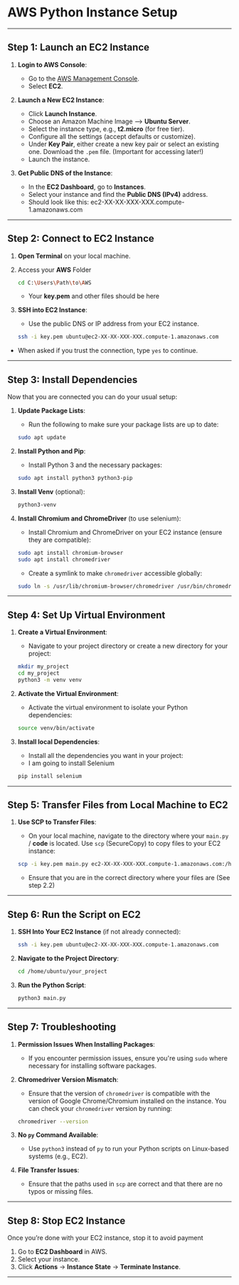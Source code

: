 # AWS Python Instance Setup

---

## Step 1: Launch an EC2 Instance

1. **Login to AWS Console**:

   - Go to the [AWS Management Console](https://aws.amazon.com/console/).
   - Select **EC2**.

2. **Launch a New EC2 Instance**:

   - Click **Launch Instance**.
   - Choose an Amazon Machine Image --> **Ubuntu Server**.
   - Select the instance type, e.g., **t2.micro** (for free tier).
   - Configure all the settings (accept defaults or customize).
   - Under **Key Pair**, either create a new key pair or select an existing one. Download the `.pem` file. (Important for accessing later!)
   - Launch the instance.

3. **Get Public DNS of the Instance**:
   - In the **EC2 Dashboard**, go to **Instances**.
   - Select your instance and find the **Public DNS (IPv4)** address.
   - Should look like this: ec2-XX-XX-XXX-XXX.compute-1.amazonaws.com

---

## Step 2: Connect to EC2 Instance

1. **Open Terminal** on your local machine.

2. Access your **AWS** Folder

   ```bash
   cd C:\Users\Path\to\AWS
   ```

   - Your **key.pem** and other files should be here

3. **SSH into EC2 Instance**:

   - Use the public DNS or IP address from your EC2 instance.

   ```bash
   ssh -i key.pem ubuntu@ec2-XX-XX-XXX-XXX.compute-1.amazonaws.com
   ```

- When asked if you trust the connection, type `yes` to continue.

---

## Step 3: Install Dependencies

Now that you are connected you can do your usual setup:

1. **Update Package Lists**:

   - Run the following to make sure your package lists are up to date:

   ```bash
   sudo apt update
   ```

2. **Install Python and Pip**:

   - Install Python 3 and the necessary packages:

   ```bash
   sudo apt install python3 python3-pip
   ```

3. **Install Venv** (optional):
   ```bash
   python3-venv
   ```
4. **Install Chromium and ChromeDriver** (to use selenium):

   - Install Chromium and ChromeDriver on your EC2 instance (ensure they are compatible):

   ```bash
   sudo apt install chromium-browser
   sudo apt install chromedriver
   ```

   - Create a symlink to make `chromedriver` accessible globally:

   ```bash
   sudo ln -s /usr/lib/chromium-browser/chromedriver /usr/bin/chromedriver
   ```

---

## Step 4: Set Up Virtual Environment

1. **Create a Virtual Environment**:

   - Navigate to your project directory or create a new directory for your project:

   ```bash
   mkdir my_project
   cd my_project
   python3 -m venv venv
   ```

2. **Activate the Virtual Environment**:

   - Activate the virtual environment to isolate your Python dependencies:

   ```bash
   source venv/bin/activate
   ```

3. **Install local Dependencies**:

   - Install all the dependencies you want in your project:
   - I am going to install Selenium

   ```bash
   pip install selenium
   ```

---

## Step 5: Transfer Files from Local Machine to EC2

1. **Use SCP to Transfer Files**:

   - On your local machine, navigate to the directory where your `main.py` / **code** is located. Use `scp` (SecureCopy) to copy files to your EC2 instance:

   ```bash
   scp -i key.pem main.py ec2-XX-XX-XXX-XXX.compute-1.amazonaws.com:/home/ubuntu/your_project/
   ```

   - Ensure that you are in the correct directory where your files are (See step 2.2)

---

## Step 6: Run the Script on EC2

1. **SSH Into Your EC2 Instance** (if not already connected):

   ```bash
   ssh -i key.pem ubuntu@ec2-XX-XX-XXX-XXX.compute-1.amazonaws.com
   ```

2. **Navigate to the Project Directory**:

   ```bash
   cd /home/ubuntu/your_project
   ```

3. **Run the Python Script**:

   ```bash
   python3 main.py
   ```

---

## Step 7: Troubleshooting

1. **Permission Issues When Installing Packages**:

   - If you encounter permission issues, ensure you're using `sudo` where necessary for installing software packages.

2. **Chromedriver Version Mismatch**:

   - Ensure that the version of `chromedriver` is compatible with the version of Google Chrome/Chromium installed on the instance. You can check your `chromedriver` version by running:

   ```bash
   chromedriver --version
   ```

3. **No `py` Command Available**:

   - Use `python3` instead of `py` to run your Python scripts on Linux-based systems (e.g., EC2).

4. **File Transfer Issues**:
   - Ensure that the paths used in `scp` are correct and that there are no typos or missing files.

---

## Step 8: Stop EC2 Instance

Once you’re done with your EC2 instance, stop it to avoid payment

1. Go to **EC2 Dashboard** in AWS.
2. Select your instance.
3. Click **Actions** → **Instance State** → **Terminate Instance**.

---
